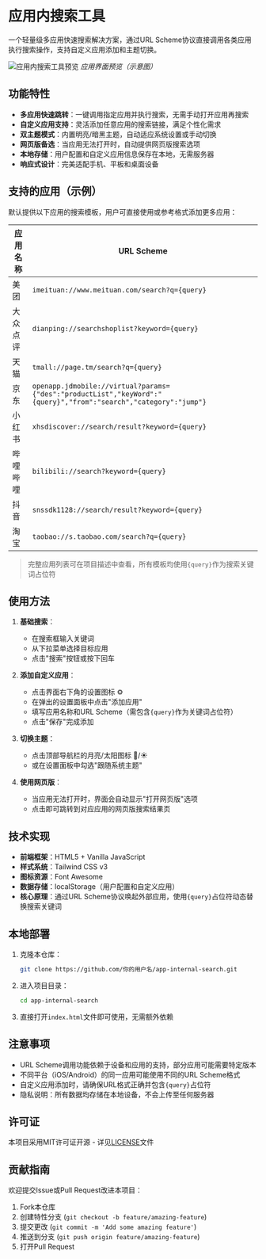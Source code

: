 # 应用内搜索工具

一个轻量级多应用快速搜索解决方案，通过URL Scheme协议直接调用各类应用执行搜索操作，支持自定义应用添加和主题切换。

![应用内搜索工具预览](https://picsum.photos/800/400?random=1)
*应用界面预览（示意图）*

## 功能特性

- **多应用快速跳转**：一键调用指定应用并执行搜索，无需手动打开应用再搜索
- **自定义应用支持**：灵活添加任意应用的搜索链接，满足个性化需求
- **双主题模式**：内置明亮/暗黑主题，自动适应系统设置或手动切换
- **网页版备选**：当应用无法打开时，自动提供网页版搜索选项
- **本地存储**：用户配置和自定义应用信息保存在本地，无需服务器
- **响应式设计**：完美适配手机、平板和桌面设备

## 支持的应用（示例）

默认提供以下应用的搜索模板，用户可直接使用或参考格式添加更多应用：

| 应用名称 | URL Scheme |
|---------|------------|
| 美团 | `imeituan://www.meituan.com/search?q={query}` |
| 大众点评 | `dianping://searchshoplist?keyword={query}` |
| 天猫 | `tmall://page.tm/search?q={query}` |
| 京东 | `openapp.jdmobile://virtual?params={"des":"productList","keyWord":"{query}","from":"search","category":"jump"}` |
| 小红书 | `xhsdiscover://search/result?keyword={query}` |
| 哔哩哔哩 | `bilibili://search?keyword={query}` |
| 抖音 | `snssdk1128://search/result?keyword={query}` |
| 淘宝 | `taobao://s.taobao.com/search?q={query}` |

> 完整应用列表可在项目描述中查看，所有模板均使用`{query}`作为搜索关键词占位符

## 使用方法

1. **基础搜索**：
   - 在搜索框输入关键词
   - 从下拉菜单选择目标应用
   - 点击"搜索"按钮或按下回车

2. **添加自定义应用**：
   - 点击界面右下角的设置图标 ⚙️
   - 在弹出的设置面板中点击"添加应用"
   - 填写应用名称和URL Scheme（需包含`{query}`作为关键词占位符）
   - 点击"保存"完成添加

3. **切换主题**：
   - 点击顶部导航栏的月亮/太阳图标 🌙/☀️
   - 或在设置面板中勾选"跟随系统主题"

4. **使用网页版**：
   - 当应用无法打开时，界面会自动显示"打开网页版"选项
   - 点击即可跳转到对应应用的网页版搜索结果页

## 技术实现

- **前端框架**：HTML5 + Vanilla JavaScript
- **样式系统**：Tailwind CSS v3
- **图标资源**：Font Awesome
- **数据存储**：localStorage（用户配置和自定义应用）
- **核心原理**：通过URL Scheme协议唤起外部应用，使用`{query}`占位符动态替换搜索关键词

## 本地部署

1. 克隆本仓库：
   ```bash
   git clone https://github.com/你的用户名/app-internal-search.git
   ```

2. 进入项目目录：
   ```bash
   cd app-internal-search
   ```

3. 直接打开`index.html`文件即可使用，无需额外依赖

## 注意事项

- URL Scheme调用功能依赖于设备和应用的支持，部分应用可能需要特定版本
- 不同平台（iOS/Android）的同一应用可能使用不同的URL Scheme格式
- 自定义应用添加时，请确保URL格式正确并包含`{query}`占位符
- 隐私说明：所有数据均存储在本地设备，不会上传至任何服务器

## 许可证

本项目采用MIT许可证开源 - 详见[LICENSE](LICENSE)文件

## 贡献指南

欢迎提交Issue或Pull Request改进本项目：
1. Fork本仓库
2. 创建特性分支 (`git checkout -b feature/amazing-feature`)
3. 提交更改 (`git commit -m 'Add some amazing feature'`)
4. 推送到分支 (`git push origin feature/amazing-feature`)
5. 打开Pull Request
